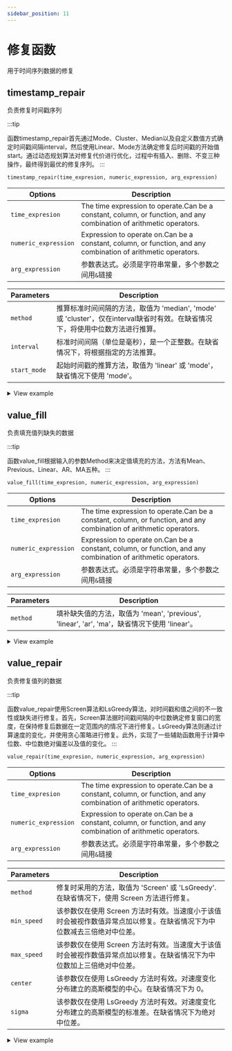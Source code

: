 ```yaml
---
sidebar_position: 11
---
```


# 修复函数

用于时间序列数据的修复

## timestamp_repair

负责修复时间戳序列

:::tip

函数timestamp_repair首先通过Mode、Cluster、Median以及自定义数值方式确定时间戳间隔interval，然后使用Linear、Mode方法确定修复后时间戳的开始值start。通过动态规划算法对修复代价进行优化，过程中有插入、删除、不变三种操作，最终得到最优的修复序列。
:::

```sql
timestamp_repair(time_expresion, numeric_expression, arg_expression)
```

| Options              | Description                                                                                                                                         |
| -------------------- | --------------------------------------------------------------------------------------------------------------------------------------------------- |
| `time_expresion`     | The time expression to operate.Can be a constant, column, or function, and any combination of arithmetic operators. |
| `numeric_expression` | Expression to operate on.Can be a constant, column, or function, and any combination of arithmetic operators.       |
| `arg_expression`     | 参数表达式。必须是字符串常量，多个参数之间用`&`链接                                                                                                                         |

| Parameters   | Description                                                                       |
| ------------ | --------------------------------------------------------------------------------- |
| `method`     | 推算标准时间间隔的方法，取值为 'median', 'mode' 或 'cluster'，仅在interval缺省时有效。在缺省情况下，将使用中位数方法进行推算。 |
| `interval`   | 标准时间间隔（单位是毫秒），是一个正整数。在缺省情况下，将根据指定的方法推算。                                           |
| `start_mode` | 起始时间戳的推算方法，取值为 'linear' 或 'mode'，缺省情况下使用 'mode'。                                  |

<details>
  <summary>View example</summary>

```sql {1-3}
CREATE table wzz(value double);
INSERT wzz VALUES ('2024-01-01T00:00:00.000',1),('2024-01-01T00:00:10.000',2),('2024-01-01T00:00:19.000',3),('2024-01-01T00:00:30.000',4),('2024-01-01T00:00:40.000',5),('2024-01-01T00:00:50.000',6),('2024-01-01T00:01:01.000',7),('2024-01-01T00:01:11.000',8),('2024-01-01T00:01:21.000',9),('2024-01-01T00:01:31.000',10);
SELECT timestamp_repair(time, value, 'method=mode&start_mode=linear') FROM wzz;
+-------------------------+------------------------------------------------------------------------------+
| time                    | timestamp_repair(wzz.time, wzz.value, Utf8("method=mode&start_mode=linear")) |
+-------------------------+------------------------------------------------------------------------------+
| 2024-01-01T00:00:00.300 | 1.0                                                                          |
| 2024-01-01T00:00:10.300 | 2.0                                                                          |
| 2024-01-01T00:00:20.300 | 3.0                                                                          |
| 2024-01-01T00:00:30.300 | 4.0                                                                          |
| 2024-01-01T00:00:40.300 | 5.0                                                                          |
| 2024-01-01T00:00:50.300 | 6.0                                                                          |
| 2024-01-01T00:01:00.300 | 7.0                                                                          |
| 2024-01-01T00:01:10.300 | 8.0                                                                          |
| 2024-01-01T00:01:20.300 | 9.0                                                                          |
| 2024-01-01T00:01:30.300 | 10.0                                                                         |
| 2024-01-01T00:01:40.300 | NaN                                                                          |
+-------------------------+------------------------------------------------------------------------------+
```

</details>

## value_fill

负责填充值列缺失的数据

:::tip

函数value_fill根据输入的参数Method来决定值填充的方法，方法有Mean、Previous、Linear、AR、MA五种。
:::

```sql
value_fill(time_expresion, numeric_expression, arg_expression)
```

| Options              | Description                                                                                                                                         |
| -------------------- | --------------------------------------------------------------------------------------------------------------------------------------------------- |
| `time_expresion`     | The time expression to operate.Can be a constant, column, or function, and any combination of arithmetic operators. |
| `numeric_expression` | Expression to operate on.Can be a constant, column, or function, and any combination of arithmetic operators.       |
| `arg_expression`     | 参数表达式。必须是字符串常量，多个参数之间用`&`链接                                                                                                                         |

| Parameters | Description                                                             |
| ---------- | ----------------------------------------------------------------------- |
| `method`   | 填补缺失值的方法，取值为 'mean', 'previous', 'linear', 'ar', 'ma'，缺省情况下使用 'linear'。 |

<details>
  <summary>View example</summary>

```sql {1-3}
CREATE table wzz(value double);
INSERT wzz VALUES ('2024-01-01T00:00:02',acos(3)),('2024-01-01T00:00:03',101.0),('2024-01-01T00:00:04',102.0),('2024-01-01T00:00:06',104.0),('2024-01-01T00:00:08',126.0),('2024-01-01T00:00:10',108.0),('2024-01-01T00:00:14',acos(3)),('2024-01-01T00:00:15',113.0),('2024-01-01T00:00:16',114.0),('2024-01-01T00:00:18',116.0),('2024-01-01T00:00:20',acos(3)),('2024-01-01T00:00:22',acos(3)),('2024-01-01T00:00:26',124.0),('2024-01-01T00:00:28',126.0),('2024-01-01T00:00:30',128.0);
SELECT value_fill(time, value, 'method=mean') FROM wzz;
+---------------------+------------------------------------------------------+
| time                | value_fill(wzz.time, wzz.value, Utf8("method=mean")) |
+---------------------+------------------------------------------------------+
| 2024-01-01T00:00:02 | 114.72727272727273                                   |
| 2024-01-01T00:00:03 | 101.0                                                |
| 2024-01-01T00:00:04 | 102.0                                                |
| 2024-01-01T00:00:06 | 104.0                                                |
| 2024-01-01T00:00:08 | 126.0                                                |
| 2024-01-01T00:00:10 | 108.0                                                |
| 2024-01-01T00:00:14 | 114.72727272727273                                   |
| 2024-01-01T00:00:15 | 113.0                                                |
| 2024-01-01T00:00:16 | 114.0                                                |
| 2024-01-01T00:00:18 | 116.0                                                |
| 2024-01-01T00:00:20 | 114.72727272727273                                   |
| 2024-01-01T00:00:22 | 114.72727272727273                                   |
| 2024-01-01T00:00:26 | 124.0                                                |
| 2024-01-01T00:00:28 | 126.0                                                |
| 2024-01-01T00:00:30 | 128.0                                                |
+---------------------+------------------------------------------------------+
```

</details>

## value_repair

负责修复值列的数据

:::tip

函数value_repair使用Screen算法和LsGreedy算法，对时间戳和值之间的不一致性或缺失进行修复。首先，Screen算法据时间戳间隔的中位数确定修复窗口的宽度，在保持修复后数据在一定范围内的情况下进行修复。LsGreedy算法则通过计算速度的变化，并使用贪心策略进行修复。此外，实现了一些辅助函数用于计算中位数、中位数绝对偏差以及值的变化。
:::

```sql
value_repair(time_expresion, numeric_expression, arg_expression)
```

| Options              | Description                                                                                                                                         |
| -------------------- | --------------------------------------------------------------------------------------------------------------------------------------------------- |
| `time_expresion`     | The time expression to operate.Can be a constant, column, or function, and any combination of arithmetic operators. |
| `numeric_expression` | Expression to operate on.Can be a constant, column, or function, and any combination of arithmetic operators.       |
| `arg_expression`     | 参数表达式。必须是字符串常量，多个参数之间用`&`链接                                                                                                                         |

| Parameters  | Description                                                                  |
| ----------- | ---------------------------------------------------------------------------- |
| `method`    | 修复时采用的方法，取值为 'Screen' 或 'LsGreedy'. 在缺省情况下，使用 Screen 方法进行修复。 |
| `min_speed` | 该参数仅在使用 Screen 方法时有效。当速度小于该值时会被视作数值异常点加以修复。在缺省情况下为中位数减去三倍绝对中位差。              |
| `max_speed` | 该参数仅在使用 Screen 方法时有效。当速度大于该值时会被视作数值异常点加以修复。在缺省情况下为中位数加上三倍绝对中位差。              |
| `center`    | 该参数仅在使用 LsGreedy 方法时有效。对速度变化分布建立的高斯模型的中心。在缺省情况下为 0。                          |
| `sigma`     | 该参数仅在使用 LsGreedy 方法时有效。对速度变化分布建立的高斯模型的标准差。在缺省情况下为绝对中位差。                      |

<details>
  <summary>View example</summary>

```sql {1-3}
CREATE table wzz(value double);
INSERT wzz VALUES ('2024-01-01T00:00:02',100.0),('2024-01-01T00:00:03',101.0),('2024-01-01T00:00:04',102.0),('2024-01-01T00:00:06',104.0),('2024-01-01T00:00:08',126.0),('2024-01-01T00:00:10',108.0),('2024-01-01T00:00:14',112.0),('2024-01-01T00:00:15',113.0),('2024-01-01T00:00:16',114.0),('2024-01-01T00:00:18',116.0),('2024-01-01T00:00:20',118.0),('2024-01-01T00:00:22',100.0),('2024-01-01T00:00:26',124.0),('2024-01-01T00:00:28',126.0),('2024-01-01T00:00:30',acos(3));
SELECT value_repair(time, value, 'method=screen') from wzz;
+---------------------+----------------------------------------------------------+
| time                | value_repair(wzz.time, wzz.value, Utf8("method=screen")) |
+---------------------+----------------------------------------------------------+
| 2024-01-01T00:00:02 | 100.0                                                    |
| 2024-01-01T00:00:03 | 101.0                                                    |
| 2024-01-01T00:00:04 | 102.0                                                    |
| 2024-01-01T00:00:06 | 104.0                                                    |
| 2024-01-01T00:00:08 | 106.0                                                    |
| 2024-01-01T00:00:10 | 108.0                                                    |
| 2024-01-01T00:00:14 | 112.0                                                    |
| 2024-01-01T00:00:15 | 113.0                                                    |
| 2024-01-01T00:00:16 | 114.0                                                    |
| 2024-01-01T00:00:18 | 116.0                                                    |
| 2024-01-01T00:00:20 | 118.0                                                    |
| 2024-01-01T00:00:22 | 120.0                                                    |
| 2024-01-01T00:00:26 | 124.0                                                    |
| 2024-01-01T00:00:28 | 126.0                                                    |
| 2024-01-01T00:00:30 | 128.0                                                    |
+---------------------+----------------------------------------------------------+
```

</details>
